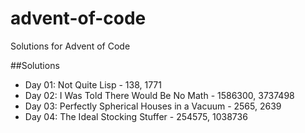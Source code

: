 # advent-of-code
Solutions for Advent of Code

##Solutions 
* Day 01: Not Quite Lisp - 138, 1771
* Day 02: I Was Told There Would Be No Math - 1586300, 3737498
* Day 03: Perfectly Spherical Houses in a Vacuum - 2565, 2639
* Day 04: The Ideal Stocking Stuffer - 254575, 1038736
